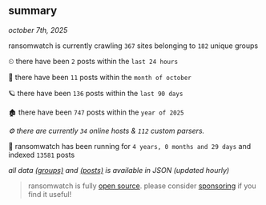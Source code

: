 
## summary
_october 7th, 2025_

ransomwatch is currently crawling `367` sites belonging to `182` unique groups

⏲ there have been `2` posts within the `last 24 hours`

🦈 there have been `11` posts within the `month of october`

🪐 there have been `136` posts within the `last 90 days`

🏚 there have been `747` posts within the `year of 2025`

_⚙️ there are currently `34` online hosts & `112` custom parsers._

🦕 ransomwatch has been running for `4 years, 0 months and 29 days` and indexed `13581` posts

_all data  [(groups)](http://https://dataleak.hopeless99.top//groups) and [(posts)](http://https://dataleak.hopeless99.top//posts) is available in JSON (updated hourly)_

> ransomwatch is fully [open source](https://github.com/joshhighet/ransomwatch#ransomwatch--). please consider [sponsoring](https://github.com/sponsors/joshhighet) if you find it useful!
